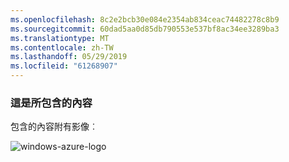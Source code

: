 ```yaml
---
ms.openlocfilehash: 8c2e2bcb30e084e2354ab834ceac74482278c8b9
ms.sourcegitcommit: 60dad5aa0d85db790553e537bf8ac34ee3289ba3
ms.translationtype: MT
ms.contentlocale: zh-TW
ms.lasthandoff: 05/29/2019
ms.locfileid: "61268907"
---
```

### <a name="this-is-content-within-the-include"></a>這是所包含的內容
包含的內容附有影像︰

![windows-azure-logo](./media/example-include-images/windows-azure.png)

